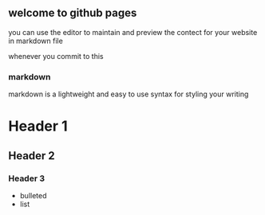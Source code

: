 ## welcome to github pages

you can use the editor to maintain and preview the contect for your website in markdown file

whenever you commit to this


### markdown

markdown is a lightweight and easy to use syntax for styling your writing

# Header 1
## Header 2
### Header 3

- bulleted
- list
